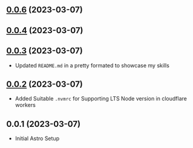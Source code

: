 ## [0.0.6](https://github.com/q1b/q1b/compare/v0.0.3...v0.0.6) (2023-03-07)



## [0.0.4](https://github.com/q1b/q1b/compare/v0.0.3...v0.0.4) (2023-03-07)



## [0.0.3](https://github.com/q1b/q1b/compare/v0.0.2...v0.0.3) (2023-03-07)

- Updated `README.md` in a pretty formated to showcase my skills

## [0.0.2](https://github.com/q1b/q1b/compare/v0.0.1...v0.0.2) (2023-03-07)

- Added Suitable `.nvmrc` for Supporting LTS Node version in cloudflare workers 

## 0.0.1 (2023-03-07)

- Initial Astro Setup
